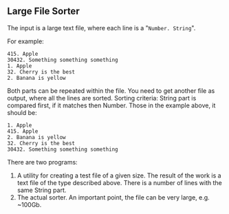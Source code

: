 ## Large File Sorter
The input is a large text file, where each line is a "```Number. String```".

For example:
```
415. Apple
30432. Something something something
1. Apple
32. Cherry is the best
2. Banana is yellow
```
Both parts can be repeated within the file. You need to get another file as output, where all
the lines are sorted. Sorting criteria: String part is compared first, if it matches then
Number.
Those in the example above, it should be:
```
1. Apple
415. Apple
2. Banana is yellow
32. Cherry is the best
30432. Something something something
```
There are two programs:
1. A utility for creating a test file of a given size. The result of the work is a text file
of the type described above. There is a number of lines with the same String
part.
2. The actual sorter. An important point, the file can be very large, e.g. ~100Gb.